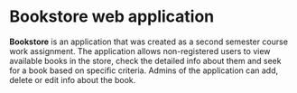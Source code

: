 # Bookstore web application

 **Bookstore** is an application that was created as a second semester course work assignment. The application allows non-registered users to view available books in the store, check the detailed info about them and seek for a book based on specific criteria. Admins of the application can add, delete or edit info about the book.
